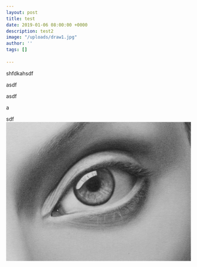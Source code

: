 ```yaml
---
layout: post
title: test
date: 2019-01-06 08:00:00 +0000
description: test2
image: "/uploads/draw1.jpg"
author: ''
tags: []

---
```

shfdkahsdf

asdf

asdf

a

sdf![](/uploads/draw1.jpg)